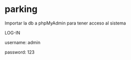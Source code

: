 # parking
Importar la db a phpMyAdmin para tener acceso al sistema

LOG-IN

username: admin

password: 123
